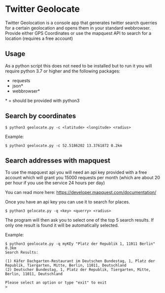 # Twitter Geolocate
Twitter Geolocation is a console app that generates twitter search querries for a certain geolocation and opens them in your standard webbrowser. Provide either GPS Coordinates or use the mapquest API to search for a location (requires a free account)

## Usage

As a python script this does not need to be installed but to run it you will require python 3.7 or higher and the following packages:

- requests
- json*
- webbrowser*

\* = should be provided with python3

## Search by coordinates

```
$ python3 geolocate.py -c <latitude> <longitude> <radius>
```

Example:
```
$ python3 geolocate.py -c 52.5186202 13.3761872 0.2km
```

## Search addresses with mapquest

To use the mapquest api you will need an api key provided with a free account which will grant you 15000 requests per month (which are about 20 per hour if you use the service 24 hours per day)

You can read more here: https://developer.mapquest.com/documentation/

Once you have an api key you can use it to search for places.

```
$ python3 gelocate.py -q <key> <querry> <radius>
```

The program will then ask you to select one of the top 5 search results. If only one result is found it will be automatically selected.

Example:
```
$ python3 geolocate.py -q myKEy "Platz der Republik 1, 11011 Berlin" 0.3km
Search Results:

(1) Käfer Dachgarten-Restaurant im Deutschen Bundestag, 1, Platz der Republik, Tiergarten, Mitte, Berlin, 11011, Deutschland
(2) Deutscher Bundestag, 1, Platz der Republik, Tiergarten, Mitte, Berlin, 11011, Deutschland

Please select an option or type "exit" to exit
>

```

